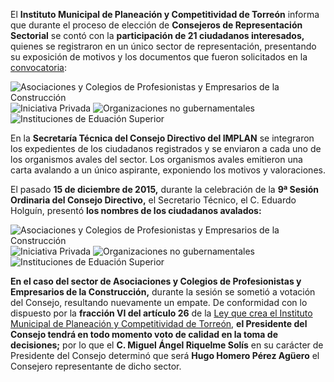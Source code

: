 
El **Instituto Municipal de Planeación y Competitividad de Torreón** informa que durante el proceso de elección de **Consejeros de Representación Sectorial** se contó con la **participación de 21 ciudadanos interesados,** quienes se registraron en un único sector de representación, presentando su exposición de motivos y los documentos que fueron solicitados en la [convocatoria](convocatoria-2015.html):

<img class="img-responsive" src="eleccion-de-consejeros-de-representacion-sectorial-2015/01.png" alt="Asociaciones y Colegios de Profesionistas y Empresarios de la Construcción">

<img class="img-responsive" src="eleccion-de-consejeros-de-representacion-sectorial-2015/02.png" alt="Iniciativa Privada">

<img class="img-responsive" src="eleccion-de-consejeros-de-representacion-sectorial-2015/03.png" alt="Organizaciones no gubernamentales">

<img class="img-responsive" src="eleccion-de-consejeros-de-representacion-sectorial-2015/04.png" alt="Instituciones de Eduación Superior">

En la **Secretaría Técnica del Consejo Directivo del IMPLAN** se integraron los expedientes de los ciudadanos registrados y se enviaron a cada uno de los organismos avales del sector. Los organismos avales emitieron una carta avalando a un único aspirante, exponiendo los motivos y valoraciones.

El pasado **15 de diciembre de 2015,** durante la celebración de la **9ª Sesión Ordinaria del Consejo Directivo,** el Secretario Técnico, el C. Eduardo Holguín, presentó **los nombres de los ciudadanos avalados:**

<img class="img-responsive" src="eleccion-de-consejeros-de-representacion-sectorial-2015/11.png" alt="Asociaciones y Colegios de Profesionistas y Empresarios de la Construcción">

<img class="img-responsive" src="eleccion-de-consejeros-de-representacion-sectorial-2015/12.png" alt="Iniciativa Privada">

<img class="img-responsive" src="eleccion-de-consejeros-de-representacion-sectorial-2015/13.png" alt="Organizaciones no gubernamentales">

<img class="img-responsive" src="eleccion-de-consejeros-de-representacion-sectorial-2015/14.png" alt="Instituciones de Eduación Superior">

**En el caso del sector de Asociaciones y Colegios de Profesionistas y Empresarios de la Construcción,** durante la sesión se sometió a votación del Consejo, resultando nuevamente un empate. De conformidad con lo dispuesto por la **fracción VI del artículo 26** de la [Ley que crea el Instituto Municipal de Planeación y Competitividad de Torreón](../institucional/reglamentos.html), **el Presidente del Consejo tendrá en todo momento voto de calidad en la toma de decisiones;** por lo que el **C. Miguel Ángel Riquelme Solís** en su carácter de Presidente del Consejo determinó que será **Hugo Homero Pérez Agüero** el Consejero representante de dicho sector.
